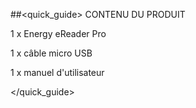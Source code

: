 ##<quick_guide> CONTENU DU PRODUIT

1 x Energy eReader Pro

1 x câble micro USB 

1 x manuel d'utilisateur


</quick_guide>
